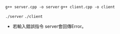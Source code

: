 `g++ server.cpp -o server`
`g++ client.cpp -o client`

`./server`
`./client`

- 若輸入錯誤指令 server會回傳Error。
